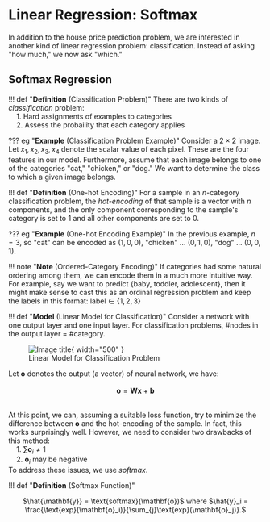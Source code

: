 # Linear Regression: Softmax

In addition to the house price prediction problem, we are interested in another kind of linear regression problem: classification. Instead of asking "how much," we now ask "which."

## Softmax Regression
!!! def "**Definition** (Classification Problem)"
    There are two kinds of _classification_ problem:<br>
    &nbsp;&nbsp;&nbsp;&nbsp;1. Hard assignments of examples to categories<br>
    &nbsp;&nbsp;&nbsp;&nbsp;2. Assess the probaility that each category applies

??? eg "**Example** (Classification Problem Example)"
    Consider a $2 \times 2$ image. Let $x_1, x_2, x_3, x_4$ denote the scalar value of each pixel. These are the four features in our model. Furthermore, assume that each image belongs to one of the categories "cat," "chicken," or "dog." We want to determine the class to which a given image belongs.

!!! def "**Definition** (One-hot Encoding)" 
    For a sample in an $n$-category classification problem, the _hot-encoding_ of that sample is a vector with $n$ components, and the only component corresponding to the sample's category is set to 1 and all other components are set to 0.

??? eg "**Example** (One-hot Encoding Example)"
    In the previous example, $n = 3$, so "cat" can be encoded as $(1, 0, 0)$, "chicken" ... $(0, 1, 0)$, "dog" ... $(0, 0, 1)$.

!!! note "**Note** (Ordered-Category Encoding)"
    If categories had some natural ordering among them, we can encode them in a much more intuitive way. For example, say we want to predict $\{\text{baby, toddler, adolescent}\}$, then it might make sense to cast this as an ordinal regression problem and keep the labels in this format: $\text{label} \in \{1, 2, 3\}$

!!! def "**Model** (Linear Model for Classification)"
    Consider a network with one output layer and one input layer. For classification problems, #nodes in the output layer $=$ #category.
    <figure markdown="span">![Image title](https://d2l.ai/_images/softmaxreg.svg){ width="500" }<figcaption>Linear Model for Classification Problem </figcaption></figure> 
    Let $\mathbf{o}$ denotes the output (a vector) of neural network, we have:
    <br><br>
    <center>$\mathbf{o} = \mathbf{W}\mathbf{x} + \mathbf{b}$</center>
    <br>

At this point, we can, assuming a suitable loss function, try to minimize the difference between $\mathbf{o}$ and the hot-encoding of the sample. In fact, this works surprisingly well. However, we need to consider two drawbacks of this method:<br>
&nbsp;&nbsp;&nbsp;&nbsp;1. $\sum \mathbf{o}_i \neq 1$<br>
&nbsp;&nbsp;&nbsp;&nbsp;2. $\mathbf{o}_i$ may be negative<br>
To address these issues, we use _softmax_.

!!! def "**Definition** (Softmax Function)"
    <center>$\hat{\mathbf{y}} = \text{softmax}(\mathbf{o})$ where $\hat{y}_i = \frac{\text{exp}(\mathbf{o}_i)}{\sum_{j}\text{exp}(\mathbf{o}_j)}.$</center>
